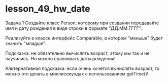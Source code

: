 # lesson_49_hw_date
Задача 1
Создайте класс Person, которому при создании передавайте имя и дату рождения в виде строки в формате "ДД.ММ.ГГГГ".

Реализуйте в классе интерфейс Comparable<Person>, в котором "меньше" будет значить "младше".

Подсказка: не обязательно вычислять возраст, этому мы так и не научились. Но можно сравнивать даты рождения!

Альтернативная подсказка: если очень хочется вычислять возраст, то можно это делать в миллисекундах с использованием getTime()!
